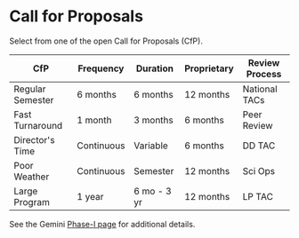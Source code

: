 # Call for Proposals

Select from one of the open Call for Proposals (CfP).

| CfP              | Frequency  | Duration    | Proprietary | Review Process |
|------------------|------------|-------------|-------------|----------------|
| Regular Semester | 6 months   | 6 months    | 12 months   | National TACs  |
| Fast Turnaround  | 1 month    | 3 months    | 6 months    | Peer Review    |
| Director's Time  | Continuous | Variable    | 6 months    | DD TAC         |
| Poor Weather     | Continuous | Semester    | 12 months   | Sci Ops        |
| Large Program    | 1 year     | 6 mo - 3 yr | 12 months   | LP TAC         |

See the Gemini [Phase-I page](https://www.gemini.edu/observing/phase-i) for additional details.
